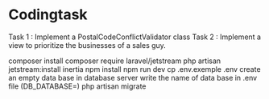 # Codingtask
Task 1 : Implement a PostalCodeConflictValidator class
Task 2 : Implement a view to prioritize the businesses of a sales guy.

composer install
composer require laravel/jetstream
php artisan jetstream:install inertia
npm install 
npm run dev
cp .env.exemple .env
create an empty data base in database server
write the name of data base in .env file (DB_DATABASE=)
php artisan migrate
